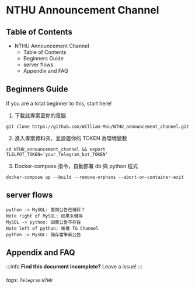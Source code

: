 NTHU Announcement Channel
===

## Table of Contents

* NTHU Announcement Channel
  * Table of Contents
  * Beginners Guide
  * server flows
  * Appendix and FAQ
  
## Beginners Guide

If you are a total beginner to this, start here!

1. 下載此專案至你的電腦
```shell
git clone https://github.com/William-Mou/NTHU_announcement_channel.git
```
2. 進入專案資料夾，並設置你的 TOKEN 為環境變數
```shell
cd NTHU_announcement_channel && export TLELPOT_TOKEN='your_Telegram_bot_TOKEN'
```
3. Docker-compose 指令，自動部署 db 與 python 程式
``` shell
docker-compose up --build --remove-orphans --abort-on-container-exit
```



server flows
---
```sequence
python -> MySQL: 查詢公告已儲存？
Note right of MySQL: 如果未儲存
MySQL -> python: 回覆公告不存在
Note left of python: 推播 TG Channel
python -> MySQL: 儲存當筆新公告
```

## Appendix and FAQ

:::info
**Find this document incomplete?** Leave a issue!
:::

###### tags: `Telegram` `NTHU`
